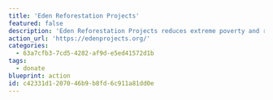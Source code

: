 ```yaml
---
title: 'Eden Reforestation Projects'
featured: false
description: 'Eden Reforestation Projects reduces extreme poverty and restores healthy forests by employing local villagers to plant millions of trees every year.'
action_url: 'https://edenprojects.org/'
categories:
  - 63a7cfb3-7cd5-4282-af9d-e5ed41572d1b
tags:
  - donate
blueprint: action
id: c42331d1-2070-46b9-b8fd-6c911a81dd0e
---
```

